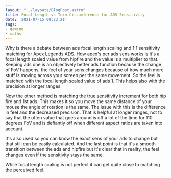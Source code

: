 ```yaml
---
layout: "../layouts/BlogPost.astro"
title: Focal Length vs Turn Circumference for ADS Sensitivity
date: '2021-07-15 09:23:21'
tags:
- gaming
- maths
---
```


Why is there a debate between ads focal length scaling and
1:1 sensitivity matching for Apex Legends ADS.
How apex's per ads sens works is it's a focal length scaled value from hipfire
and the value is a multiplier to that. Keeping ads one is an objectively better
ads function because the change of FoV happens, the feel of your sens changes
because of how much more stuff is moving across your screen per
the same movement.
So the feel is matched with the focal length scaled value of ads 1.
This helps also with the precision at longer ranges

Now the other method is matching the true sensitivity increment for
both hip fire and 1st ads. This makes it so you move the same distance of your
mouse the angle of rotation is the same.
The issue with this is the difference in feel and the decreased precision.
That is helpful at longer ranges, not to say that the often value that goes
around is off a lot of the time for 110 degrees FoV and is defiantly off when
different aspect ratios are taken into account.

It's also used so you can know the exact sens of your ads to change but that
still can be easily calculated. And the last point is that it's a
smooth transition between the ads and hipfire but it's clear that in reality,
the feel changes even if the sensitivity stays the same.

While focal length scaling is not perfect it can get quite close to
matching the perceived feel.
